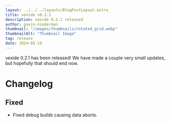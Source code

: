 ```yaml
---
layout: ../../../layouts/BlogPostLayout.astro
title: vexide v0.2.1
description: vexide 0.2.1 released
author: gavin-niederman
thumbnail: "/images/thumbnails/rotated_grid.webp"
thumbnailAlt: "Thumbnail Image"
tag: release
date: 2024-05-19
---
```


vexide 0.2.1 has been released! We have made a couple very small updates, but hopefully that should end now.

# Changelog

## Fixed

- Fixed debug builds causing data aborts.
